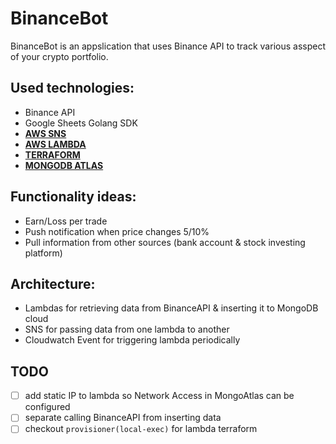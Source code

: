 # BinanceBot

BinanceBot is an appslication that uses Binance API to track various asspect of your crypto portfolio.

## Used technologies:
* Binance API
* Google Sheets Golang SDK
* [**AWS SNS**](https://aws.amazon.com/sns/?whats-new-cards.sort-by=item.additionalFields.postDateTime&whats-new-cards.sort-order=desc)
* [**AWS LAMBDA**](https://aws.amazon.com/lambda/)
* [**TERRAFORM**](https://www.terraform.io/)
* [**MONGODB ATLAS**](https://www.mongodb.com/cloud/atlas)

## Functionality ideas:
* Earn/Loss per trade
* Push notification when price changes 5/10%
* Pull information from other sources (bank account & stock investing platform)

## Architecture:
* Lambdas for retrieving data from BinanceAPI & inserting it to MongoDB cloud
* SNS for passing data from one lambda to another
* Cloudwatch Event for triggering lambda periodically

## TODO
* [ ] add static IP to lambda so Network Access in MongoAtlas can be configured
* [ ] separate calling BinanceAPI from inserting data
* [ ] checkout `provisioner(local-exec)` for lambda terraform